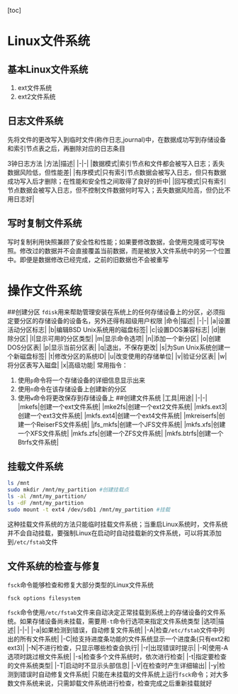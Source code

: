 [toc]

# Linux文件系统
## 基本Linux文件系统
1. ext文件系统
2. ext2文件系统
## 日志文件系统
先将文件的更改写入到临时文件(称作日志,journal)中，在数据成功写到存储设备和索引节点表之后，再删除对应的日志条目

3钟日志方法
|方法|描述|
|-|-|
|数据模式|索引节点和文件都会被写入日志；丢失数据风险低，但性能差|
|有序模式|只有索引节点数据会被写入日志，但只有数据成功写入后才删除；在性能和安全性之间取得了良好的折中|
|回写模式|只有索引节点数据会被写入日志，但不控制文件数据何时写入；丢失数据风险高，但仍比不用日志好|
## 写时复制文件系统
写时复制利用快照兼顾了安全性和性能；如果要修改数据，会使用克隆或可写快照。修改过的数据并不会直接覆盖当前数据，而是被放入文件系统中的另一个位置中。即便是数据修改已经完成，之前的旧数据也不会被重写
# 操作文件系统
##创建分区
`fdisk`用来帮助管理安装在系统上的任何存储设备上的分区，必须指定要分区的存储设备的设备名，另外还得有超级用户权限
|命令|描述|
|-|-|
|a|设置活动分区标志|
|b|编辑BSD Unix系统用的磁盘标签|
|c|设置DOS兼容标志|
|d|删除分区|
|l|显示可用的分区类型|
|m|显示命令选项|
|n|添加一个新分区|
|o|创建DOS分区表|
|p|显示当前分区表|
|q|退出，不保存更改|
|s|为Sun Unix系统创建一个新磁盘标签|
|t|修改分区的系统ID|
|u|改变使用的存储单位|
|v|验证分区表|
|w|将分区表写入磁盘|
|x|高级功能|
常用指令：
1. 使用`p`命令将一个存储设备的详细信息显示出来
2. 使用`n`命令在该存储设备上创建新的分区
3. 使用`w`命令将更改保存到存储设备上
##创建文件系统
|工具|用途|
|-|-|
|mkefs|创建一个ext文件系统|
|mke2fs|创建一个ext2文件系统|
|mkfs.ext3|创建一个ext3文件系统|
|mkfs.ext4|创建一个ext4文件系统|
|mkreiserfs|创建一个ReiserFS文件系统|
|jfs_mkfs|创建一个JFS文件系统|
|mkfs.xfs|创建一个XFS文件系统|
|mkfs.zfs|创建一个ZFS文件系统|
|mkfs.btrfs|创建一个Btrfs文件系统|
## 挂载文件系统
```bash
ls /mnt
sudo mkdir /mnt/my_partition #创建挂载点
ls -al /mnt/my_partition/
ls -dF /mnt/my_partition
sudo mount -t ext4 /dev/sdb1 /mnt/my_partition #挂载
```
这种挂载文件系统的方法只能临时挂载文件系统；当重启Linux系统时，文件系统并不会自动挂载，要强制Linux在启动时自动挂载新的文件系统，可以将其添加到`/etc/fstab`文件
## 文件系统的检查与修复
`fsck`命令能够检查和修复大部分类型的Linux文件系统
```bash
fsck options filesystem
```
`fsck`命令使用`/etc/fstab`文件来自动决定正常挂载到系统上的存储设备的文件系统。如果存储设备尚未挂载，需要用`-t`命令行选项来指定文件系统类型
|选项|描述|
|-|-|
|-a|如果检测到错误，自动修复文件系统|
|-A|检查`/etc/fstab`文件中列出的所有文件系统|
|-C|给支持进度条功能的文件系统显示一个进度条(只有ext2和ext3)|
|-N|不进行检查，只显示哪些检查会执行|
|-r|出现错误时提示|
|-R|使用-A选项时跳过根文件系统|
|-s|检查多个文件系统时，依次进行检查|
|-t|指定要检查的文件系统类型|
|-T|启动时不显示头部信息|
|-V|在检查时产生详细输出|
|-y|检测到错误时自动修复文件系统|
只能在未挂载的文件系统上运行`fsck`命令；对大多数文件系统来说，只需卸载文件系统进行检查，检查完成之后重新挂载就好
